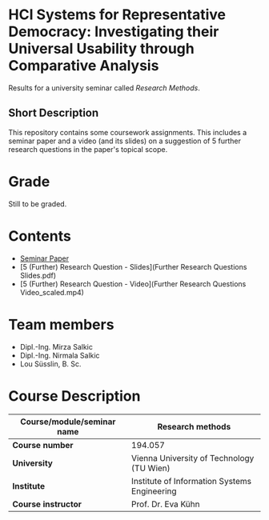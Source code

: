 # HCI Systems for Representative Democracy: Investigating their Universal Usability through Comparative Analysis

Results for a university seminar called *Research Methods*.

## Short Description

This repository contains some coursework assignments. This includes
a seminar paper and a video (and its slides) on a suggestion of 5 further
research questions in the paper's topical scope.

# Grade
Still to be graded.

# Contents
* [Seminar Paper](HCI_Systems_for_Representative_Democracy__Investigating_their_Universal_Usability_through_Comparative_Analysis.pdf)
* [5 (Further) Research Question - Slides](Further Research Questions Slides.pdf)
* [5 (Further) Research Question - Video](Further Research Questions Video_scaled.mp4)

# Team members
* Dipl.-Ing. Mirza Salkic
* Dipl.-Ing. Nirmala Salkic
* Lou Süsslin, B. Sc.

# Course Description
| **Course/module/seminar name** | Research methods                             |
|--------------------------------|----------------------------------------------|
| **Course number**              | 194.057                                      |
| **University**                 | Vienna University of Technology (TU Wien)    |
| **Institute**                  | Institute of Information Systems Engineering |
| **Course instructor**          | Prof. Dr. Eva Kühn                           |
